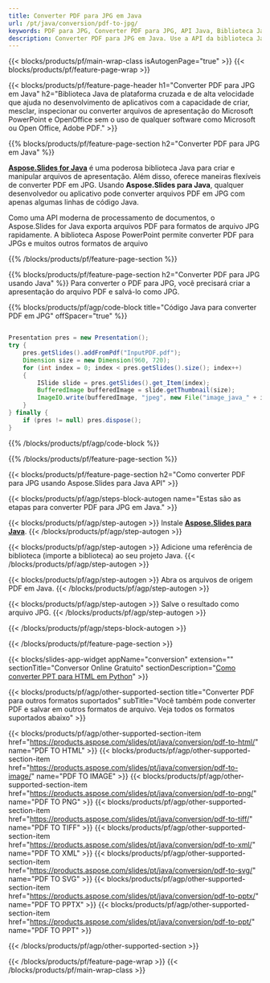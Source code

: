 ```yaml
---
title: Converter PDF para JPG em Java
url: /pt/java/conversion/pdf-to-jpg/
keywords: PDF para JPG, Converter PDF para JPG, API Java, Biblioteca Java, PDF, JPG
description: Converter PDF para JPG em Java. Use a API da biblioteca Java para converter arquivos PDF em JPGs
---
```


{{< blocks/products/pf/main-wrap-class isAutogenPage="true" >}}
{{< blocks/products/pf/feature-page-wrap >}}

{{< blocks/products/pf/feature-page-header h1="Converter PDF para JPG em Java" h2="Biblioteca Java de plataforma cruzada e de alta velocidade que ajuda no desenvolvimento de aplicativos com a capacidade de criar, mesclar, inspecionar ou converter arquivos de apresentação do Microsoft PowerPoint e OpenOffice sem o uso de qualquer software como Microsoft ou Open Office, Adobe PDF." >}}

{{% blocks/products/pf/feature-page-section h2="Converter PDF para JPG em Java" %}}

[**Aspose.Slides for Java**](https://products.aspose.com/slides/pt/java/) é uma poderosa biblioteca Java para criar e manipular arquivos de apresentação. Além disso, oferece maneiras flexíveis de converter PDF em JPG. Usando **Aspose.Slides para Java**, qualquer desenvolvedor ou aplicativo pode converter arquivos PDF em JPG com apenas algumas linhas de código Java.

Como uma API moderna de processamento de documentos, o Aspose.Slides for Java exporta arquivos PDF para formatos de arquivo JPG rapidamente. A biblioteca Aspose PowerPoint permite converter PDF para JPGs e muitos outros formatos de arquivo

{{% /blocks/products/pf/feature-page-section %}}

{{% blocks/products/pf/feature-page-section  h2="Converter PDF para JPG usando Java" %}}
Para converter o PDF para JPG, você precisará criar a apresentação do arquivo PDF e salvá-lo como JPG.

{{% blocks/products/pf/agp/code-block title="Código Java para converter PDF em JPG" offSpacer="true" %}}

```java

Presentation pres = new Presentation();
try {
    pres.getSlides().addFromPdf("InputPDF.pdf");
    Dimension size = new Dimension(960, 720);
    for (int index = 0; index < pres.getSlides().size(); index++)
    {
        ISlide slide = pres.getSlides().get_Item(index);
        BufferedImage bufferedImage = slide.getThumbnail(size);
        ImageIO.write(bufferedImage, "jpeg", new File("image_java_" + index + ".jpg"));
    }
} finally {
    if (pres != null) pres.dispose();
}
```


{{% /blocks/products/pf/agp/code-block %}}

{{% /blocks/products/pf/feature-page-section %}}

{{< blocks/products/pf/feature-page-section  h2="Como converter PDF para JPG usando Aspose.Slides para Java API" >}}

{{< blocks/products/pf/agp/steps-block-autogen name="Estas são as etapas para converter PDF para JPG em Java." >}}

{{< blocks/products/pf/agp/step-autogen >}}
Instale [**Aspose.Slides para Java**](https://products.aspose.com/slides/pt/java/).
{{< /blocks/products/pf/agp/step-autogen >}}

{{< blocks/products/pf/agp/step-autogen >}}
Adicione uma referência de biblioteca (importe a biblioteca) ao seu projeto Java.
{{< /blocks/products/pf/agp/step-autogen >}}

{{< blocks/products/pf/agp/step-autogen >}}
Abra os arquivos de origem PDF em Java.
{{< /blocks/products/pf/agp/step-autogen >}}

{{< blocks/products/pf/agp/step-autogen >}}
Salve o resultado como arquivo JPG.
{{< /blocks/products/pf/agp/step-autogen >}}

{{< /blocks/products/pf/agp/steps-block-autogen >}}

{{< /blocks/products/pf/feature-page-section >}}

{{< blocks/slides-app-widget  appName="conversion" extension="" sectionTitle="Conversor Online Gratuito" sectionDescription="[Como converter PPT para HTML em Python](https://products.aspose.com/slides/pt/python-net/conversion/ppt-to-html/)" >}}

{{< blocks/products/pf/agp/other-supported-section title="Converter PDF para outros formatos suportados" subTitle="Você também pode converter PDF e salvar em outros formatos de arquivo. Veja todos os formatos suportados abaixo" >}}

{{< blocks/products/pf/agp/other-supported-section-item href="https://products.aspose.com/slides/pt/java/conversion/pdf-to-html/" name="PDF TO HTML" >}}
{{< blocks/products/pf/agp/other-supported-section-item href="https://products.aspose.com/slides/pt/java/conversion/pdf-to-image/" name="PDF TO IMAGE" >}}
{{< blocks/products/pf/agp/other-supported-section-item href="https://products.aspose.com/slides/pt/java/conversion/pdf-to-png/" name="PDF TO PNG" >}}
{{< blocks/products/pf/agp/other-supported-section-item href="https://products.aspose.com/slides/pt/java/conversion/pdf-to-tiff/" name="PDF TO TIFF" >}}
{{< blocks/products/pf/agp/other-supported-section-item href="https://products.aspose.com/slides/pt/java/conversion/pdf-to-xml/" name="PDF TO XML" >}}
{{< blocks/products/pf/agp/other-supported-section-item href="https://products.aspose.com/slides/pt/java/conversion/pdf-to-svg/" name="PDF TO SVG" >}}
{{< blocks/products/pf/agp/other-supported-section-item href="https://products.aspose.com/slides/pt/java/conversion/pdf-to-pptx/" name="PDF TO PPTX" >}}
{{< blocks/products/pf/agp/other-supported-section-item href="https://products.aspose.com/slides/pt/java/conversion/pdf-to-ppt/" name="PDF TO PPT" >}}


{{< /blocks/products/pf/agp/other-supported-section >}}

{{< /blocks/products/pf/feature-page-wrap >}}
{{< /blocks/products/pf/main-wrap-class >}}